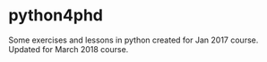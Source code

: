 # python4phd
Some exercises and lessons in python created for Jan 2017 course. Updated for March 2018 course.
